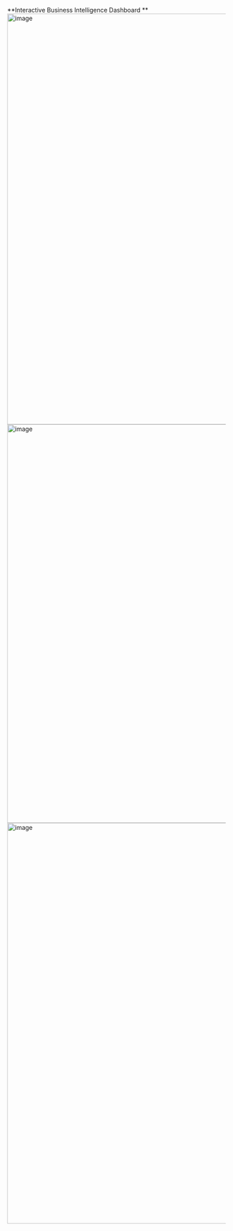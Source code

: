 **Interactive Business Intelligence Dashboard **
<img width="1920" height="947" alt="image" src="https://github.com/user-attachments/assets/5a12f9f4-51eb-41e3-8af2-e14fe8c9ba91" />
<img width="1890" height="919" alt="image" src="https://github.com/user-attachments/assets/86f96deb-e24f-418f-ac21-e922e3840771" />
<img width="1889" height="924" alt="image" src="https://github.com/user-attachments/assets/99a38d81-e2f9-426b-94ce-ab3c10c31ece" />



